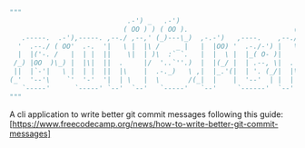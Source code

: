 
```python



"""
                             .-') _   .-')                             .-') _ 
                            ( OO ) ) ( OO ).                          ( OO ) )
   .-----.  .-'),-----. ,--./ ,--,' (_)---\_)  ,-.-')   ,----.    ,--./ ,--,' 
  '  .--./ ( OO'  .-.  '|   \ |  |\ /    _ |   |  |OO) '  .-./-') |   \ |  |\ 
  |  |('-. /   |  | |  ||    \|  | )\  :` `.   |  |  \ |  |_( O- )|    \|  | )
 /_) |OO  )\_) |  |\|  ||  .     |/  '..`''.)  |  |(_/ |  | .--, \|  .     |/ 
 ||  |`-'|   \ |  | |  ||  |\    |  .-._)   \ ,|  |_.'(|  | '. (_/|  |\    |  
(_'  '--'\    `'  '-'  '|  | \   |  \       /(_|  |    |  '--'  | |  | \   |  
   `-----'      `-----' `--'  `--'   `-----'   `--'     `------'  `--'  `--'  
"""


```

A cli application to write better git commit messages following this guide: [https://www.freecodecamp.org/news/how-to-write-better-git-commit-messages]
